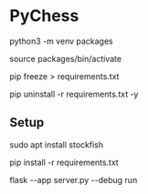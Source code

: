 # PyChess

python3 -m venv packages

source packages/bin/activate

pip freeze > requirements.txt

pip uninstall -r requirements.txt -y


## Setup
sudo apt install stockfish

pip install -r requirements.txt

flask --app server.py --debug run